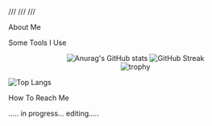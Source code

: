 ///
///
///

About Me

Some Tools I Use



<div align="center">
  
  ![Anurag's GitHub stats](https://github-readme-stats.vercel.app/api?username=TheAndreyZakharov&card_width=270px&show_icons=true&rank_icon=github&border_color=000000&bg_color=90,ffffff,ddefff&include_all_commits=true&hide_rank=true)
  ![GitHub Streak](https://streak-stats.demolab.com?user=TheAndreyZakharov&date_format=j%20M%5B%20Y%5D&card_width=270&card_height=195&theme=meta-light&background=90,ffffff,ddefff)
  <br>
  ![trophy](https://github-profile-trophy.vercel.app/?username=TheAndreyZakharov&margin-w=15&margin-h=15&theme=flat&rank=-?&column=-1)

</div>

![Top Langs](https://github-readme-stats.vercel.app/api/top-langs/?username=TheAndreyZakharov&langs_count=20&layout=donut-vertical&size_weight=0.5&count_weight=0.5)


How To Reach Me


..... in progress... editing.....
